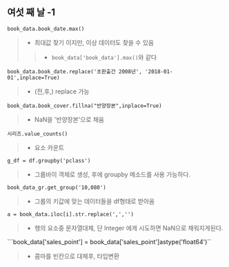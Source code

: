 ## 여섯 째 날 -1

```book_data.book_date.max()```
> * 최대값 찾기 이지만, 이상 데이터도 찾을 수 있음
> > * ```book_data['book_data'].max()```와 같다

```book_data.book_date.replace('초판출간 2008년', '2018-01-01',inplace=True)```
> * (전,후,) replace 가능

```book_data.book_cover.fillna("반양장본",inplace=True)```
> * NaN을 '반양장본'으로 채움

```시리즈.value_counts()```
> * 요소 카운트

```g_df = df.groupby('pclass')```
> * 그룹바이 객체로 생성, 후에 groupby 메소드를 사용 가능하다.

```book_data_gr.get_group('10,080')```
> * 그룹의 키값에 맞는 데이터들을 df형태로 받아옴

```a = book_data.iloc[i].str.replace(',','')```
> * 행의 요소중 문자열대체, 단 Integer 에게 시도하면 NaN으로 채워지게된다.

```book_data['sales_point'] = book_data['sales_point']astype('float64')``
> * 콤마를 빈칸으로 대체후, 타입변환 
